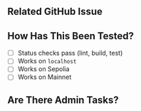 <!--- Please describe what this PR is about here. -->

## Related GitHub Issue

<!--- Please link to the GitHub issue here. -->

## How Has This Been Tested?

<!--- Please describe in detail how you tested your changes. -->

- [ ] Status checks pass (lint, build, test)
- [ ] Works on `localhost`
- [ ] Works on Sepolia
- [ ] Works on Mainnet

## Are There Admin Tasks?

<!--- Please include any related admin tasks, like adding/changing environment variables in Vercel. -->
